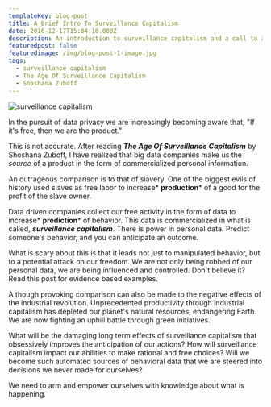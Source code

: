 ```yaml
---
templateKey: blog-post
title: A Brief Intro To Surveillance Capitalism
date: 2016-12-17T15:04:10.000Z
description: An introduction to surveillance capitalism and a call to act.
featuredpost: false
featuredimage: /img/blog-post-1-image.jpg
tags:
  - surveillance capitalism
  - The Age Of Surveillance Capitalism
  - Shoshana Zuboff
---
```

![surveillance capitalism](/img/blog-post-1-image.jpg "Surveillance Capitalism")

In the pursuit of data privacy we are increasingly becoming aware that, "If it's free, then we are the product."

This is not accurate. After reading ***The Age Of Surveillance Capitalism*** by Shoshana Zuboff, I have realized that big data companies make us the *source* of a product in the form of commercialized personal information. 

An outrageous comparison is to that of slavery. One of the biggest evils of history used slaves as free labor to increase* **production*** of a good for the profit of the slave owner.

Data driven companies collect our free activity in the form of data to increase* **prediction*** of behavior. This data is commercialized in what is called, ***surveillance capitalism***. There is power in personal data. Predict someone's behavior, and you can anticipate an outcome. 

What is scary about this is that it leads not just to manipulated behavior, but to a potential attack on our freedom. We are not only being robbed of our personal data, we are being influenced and controlled. Don't believe it? Read this post for evidence based examples.

A though provoking comparison can also be made to the negative effects of the industrial revolution. Unprecedented productivity through industrial capitalism has depleted our planet's natural resources, endangering Earth. We are now fighting an uphill battle through green initiatives.

What will be the damaging long term effects of surveillance capitalism that obsessively improves the anticipation of our actions? How will surveillance capitalism impact our abilities to make rational and free choices? Will we become  such automated sources of behavioral data that we are steered into decisions we never made for ourselves? 

We need to arm and empower ourselves with knowledge about what is happening.